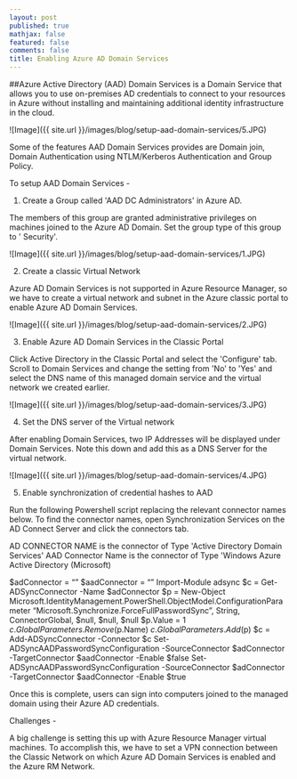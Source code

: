 ```yaml
---
layout: post
published: true
mathjax: false
featured: false
comments: false
title: Enabling Azure AD Domain Services
---
```

##Azure Active Directory (AAD) Domain Services is a Domain Service that allows you to use on-premises AD credentials to connect to your resources in Azure without installing and maintaining additional identity infrastructure in the cloud. 

![Image]({{ site.url }}/images/blog/setup-aad-domain-services/5.JPG)

Some of the features AAD Domain Services provides are Domain join, Domain Authentication using  NTLM/Kerberos Authentication and Group Policy.

To setup AAD Domain Services -

1) Create a Group called 'AAD DC Administrators' in Azure AD.

The members of this group are granted  administrative privileges on machines joined to the Azure AD Domain. Set the group type of this group to ' Security'.

![Image]({{ site.url }}/images/blog/setup-aad-domain-services/1.JPG)

2) Create a classic Virtual Network

Azure AD Domain Services is not supported in Azure Resource Manager, so we have to create a virtual network and subnet in the Azure classic portal to enable Azure AD Domain Services. 

![Image]({{ site.url }}/images/blog/setup-aad-domain-services/2.JPG)

3) Enable Azure AD Domain Services in the Classic Portal

Click Active Directory in the Classic Portal and select the 'Configure' tab.
Scroll to Domain Services and change the setting from 'No' to 'Yes' and select the DNS name of this managed domain service and the virtual network we created earlier.

![Image]({{ site.url }}/images/blog/setup-aad-domain-services/3.JPG)

4) Set the DNS server of the Virtual network

After enabling Domain Services, two IP Addresses will be displayed under Domain Services. Note this down and add this as a DNS Server for the virtual network.

![Image]({{ site.url }}/images/blog/setup-aad-domain-services/4.JPG)

5) Enable synchronization of credential hashes to AAD

Run the following Powershell script replacing the relevant connector names below. To find the connector names, open Synchronization Services on the AD Connect Server and click the connectors tab.

AD CONNECTOR NAME is the connector of Type 'Active Directory Domain Services'
AAD Connector Name is the connector of Type 'Windows Azure Active Directory (Microsoft)

$adConnector = “<CASE SENSITIVE AD CONNECTOR NAME>”
$aadConnector = “<CASE SENSITIVE AAD CONNECTOR NAME>”
Import-Module adsync
$c = Get-ADSyncConnector -Name $adConnector
$p = New-Object Microsoft.IdentityManagement.PowerShell.ObjectModel.ConfigurationParameter “Microsoft.Synchronize.ForceFullPasswordSync”, String, ConnectorGlobal, $null, $null, $null
$p.Value = 1
$c.GlobalParameters.Remove($p.Name)
$c.GlobalParameters.Add($p)
$c = Add-ADSyncConnector -Connector $c
Set-ADSyncAADPasswordSyncConfiguration -SourceConnector $adConnector -TargetConnector $aadConnector -Enable $false
Set-ADSyncAADPasswordSyncConfiguration -SourceConnector $adConnector -TargetConnector $aadConnector -Enable $true

Once this is complete, users can sign into computers joined to the managed domain using their Azure AD credentials.

Challenges -

A big challenge is setting this up with Azure Resource Manager virtual machines. To accomplish this, we have to set a VPN connection between the Classic Network on which Azure AD Domain Services is enabled and the Azure RM Network.
